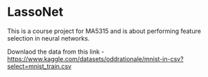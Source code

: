 # LassoNet
This is a course project for MA5315 and is about performing feature selection in neural networks.

Downlaod the data from this link - https://www.kaggle.com/datasets/oddrationale/mnist-in-csv?select=mnist_train.csv 
